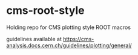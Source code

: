 # cms-root-style
Holding repo for CMS plotting style ROOT macros

guidelines available at https://cms-analysis.docs.cern.ch/guidelines/plotting/general/